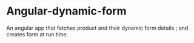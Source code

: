 # Angular-dynamic-form
An angular app that fetches product and their dynamic form details ; and creates form at run time.
